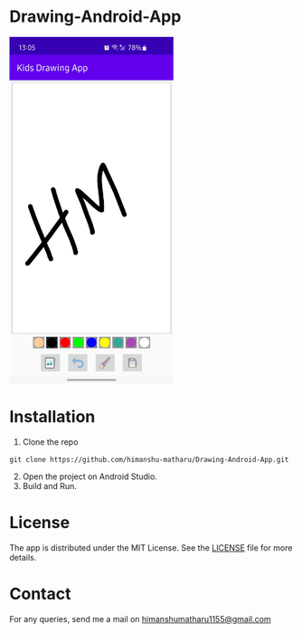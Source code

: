 # Drawing-Android-App

<div>
<img src="sketch_preview.jpg" height="auto" width="290" alt="preview"/>
</div>

# Installation

1. Clone the repo
```git
git clone https://github.com/himanshu-matharu/Drawing-Android-App.git
```
2. Open the project on Android Studio.
3. Build and Run.

# License
The app is distributed under the MIT License. See the <a href="https://github.com/himanshu-matharu/Drawing-Android-App/blob/master/LICENSE">LICENSE</a> file for more details.

# Contact
For any queries, send me a mail on himanshumatharu1155@gmail.com
